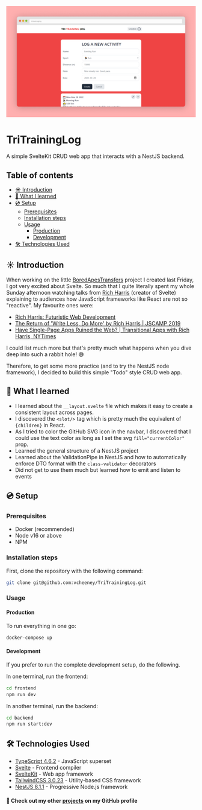 ![Homepage](docs/screenshots/project.png)

# TriTrainingLog

A simple SvelteKit CRUD web app that interacts with a NestJS backend.

## Table of contents <!-- omit in toc -->

- [☀ Introduction](#-introduction)
- [💭 What I learned](#-what-i-learned)
- [💿 Setup](#-setup)
  - [Prerequisites](#prerequisites)
  - [Installation steps](#installation-steps)
  - [Usage](#usage)
    - [Production](#production)
    - [Development](#development)
- [🛠 Technologies Used](#-technologies-used)

## ☀ Introduction

When working on the little [BoredApesTransfers](https://github.com/vcheeney/BoredApesTransfers) project I created last Friday, I got very excited about Svelte. So much that I quite literally spent my whole Sunday afternoon watching talks from [Rich Harris](https://twitter.com/Rich_Harris?ref_src=twsrc%5Egoogle%7Ctwcamp%5Eserp%7Ctwgr%5Eauthor) (creator of Svelte) explaining to audiences how JavaScript frameworks like React are not so "reactive". My favourite ones were:

- [Rich Harris: Futuristic Web Development](https://www.youtube.com/watch?v=qSfdtmcZ4d0&t=1111s)
- [The Return of 'Write Less, Do More' by Rich Harris | JSCAMP 2019](https://www.youtube.com/watch?v=BzX4aTRPzno)
- [Have Single-Page Apps Ruined the Web? | Transitional Apps with Rich Harris, NYTimes](https://www.youtube.com/watch?v=860d8usGC0o)

I could list much more but that's pretty much what happens when you dive deep into such a rabbit hole! 😅

Therefore, to get some more practice (and to try the NestJS node framework), I decided to build this simple "Todo" style CRUD web app.

## 💭 What I learned

- I learned about the `__layout.svelte` file which makes it easy to create a consistent layout across pages.
- I discovered the `<slot/>` tag which is pretty much the equivalent of `{children}` in React.
- As I tried to color the GitHub SVG icon in the navbar, I discovered that I could use the text color as long as I set the svg `fill="currentColor"` prop.
- Learned the general structure of a NestJS project
- Learned about the ValidationPipe in NestJS and how to automatically enforce DTO format with the `class-validator` decorators
- Did not get to use them much but learned how to emit and listen to events

## 💿 Setup

### Prerequisites

- Docker (recommended)
- Node v16 or above
- NPM

### Installation steps

First, clone the repository with the following command:

```sh
git clone git@github.com:vcheeney/TriTrainingLog.git
```

### Usage

#### Production

To run everything in one go:

```sh
docker-compose up
```

#### Development

If you prefer to run the complete development setup, do the following.

In one terminal, run the frontend:

```sh
cd frontend
npm run dev
```

In another terminal, run the backend:

```sh
cd backend
npm run start:dev
```

## 🛠 Technologies Used

- [TypeScript 4.6.2](https://www.typescriptlang.org/docs/) - JavaScript superset
- [Svelte](https://kit.svelte.dev/) - Frontend compiler
- [SvelteKit](https://kit.svelte.dev/) - Web app framework
- [TailwindCSS 3.0.23](https://tailwindcss.com/docs/installation) - Utility-based CSS framework
- [NestJS 8.1.1](https://nestjs.com/) - Progressive Node.js framework

#### 🔗 Check out my other [**projects**](https://github.com/vcheeney) on my GitHub profile <!-- omit in toc -->
